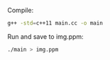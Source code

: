 Compile:

```bash
g++ -std=c++11 main.cc -o main
```

Run and save to img.ppm:

```bash
./main > img.ppm
```
